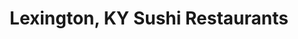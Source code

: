 ---
layout: city
title: Lexington, KY Sushi Restaurants
permalink: /kentucky/lexington/
stateAbbr: KY
stateName: Kentucky
cityName: Lexington
---
